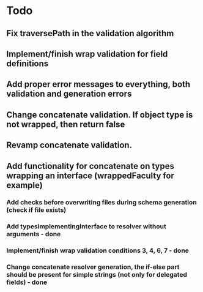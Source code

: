 # Todo

## Fix traversePath in the validation algorithm

## Implement/finish wrap validation for field definitions

## Add proper error messages to everything, both validation and generation errors

## Change concatenate validation. If object type is not wrapped, then return false

## Revamp concatenate validation.

## Add functionality for concatenate on types wrapping an interface (wrappedFaculty for example)





### Add checks before overwriting files during schema generation (check if file exists)

### Add typesImplementingInterface to resolver without arguments - done

### Implement/finish wrap validation conditions 3, 4, 6, 7 - done

### Change concatenate resolver generation, the if-else part should be present for simple strings (not only for delegated fields) - done


